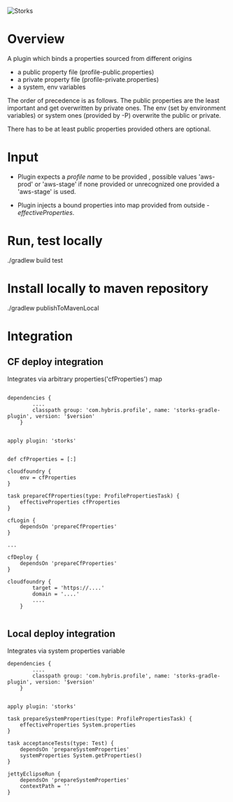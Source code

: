 ![Storks](https://stash.hybris.com/projects/CI/repos/cdm-commons/browse/storks.png?raw)

# Overview
A plugin which binds a properties sourced from different origins
* a public property file (profile-public.properties)
* a private property file (profile-private.properties)
* a system, env variables

The order of precedence is as follows.
The public properties are the least important and get overwritten by private ones.
The env (set by environment variables) or system ones (provided by -P) overwrite the public or private.

There has to be at least public properties provided others are optional.

# Input 
* Plugin expects a _profile name_ to be provided , possible values 'aws-prod' or 'aws-stage' if none provided or
unrecognized one provided a 'aws-stage' is used.

* Plugin injects a bound properties into map provided from outside - _effectiveProperties_.

# Run, test locally

./gradlew build test

# Install locally to maven repository

./gradlew publishToMavenLocal

# Integration

## CF deploy integration

Integrates via arbitrary properties('cfProperties') map

```

dependencies {
		....
		classpath group: 'com.hybris.profile', name: 'storks-gradle-plugin', version: '$version'
	}
	
	
apply plugin: 'storks'


def cfProperties = [:]

cloudfoundry {
	env = cfProperties
}

task prepareCfProperties(type: ProfilePropertiesTask) {
	effectiveProperties cfProperties
}

cfLogin {
	dependsOn 'prepareCfProperties'
}

...

cfDeploy {
	dependsOn 'prepareCfProperties'
}

cloudfoundry {
		target = 'https://....'
		domain = '....'
		....
	}


```

## Local deploy integration

Integrates via system properties variable


```
dependencies {
		....
		classpath group: 'com.hybris.profile', name: 'storks-gradle-plugin', version: '$version'
	}
	
	
apply plugin: 'storks'

task prepareSystemProperties(type: ProfilePropertiesTask) {
	effectiveProperties System.properties
}

task acceptanceTests(type: Test) {
	dependsOn 'prepareSystemProperties'
	systemProperties System.getProperties()
}

jettyEclipseRun {
	dependsOn 'prepareSystemProperties'
	contextPath = ''
}


```